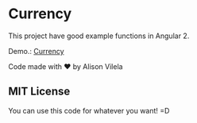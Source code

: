 # Currency

This project have good example functions in Angular 2.

Demo.: <a href="https://alisonvilela.github.io/currency/" target="_blank" >Currency</a>

Code made with :heart: by Alison Vilela

## MIT License

You can use this code for whatever you want! =D
